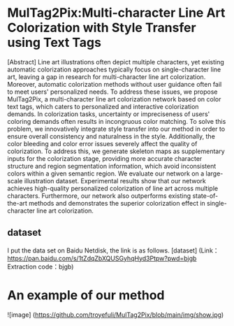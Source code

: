 # MulTag2Pix:Multi-character Line Art Colorization with Style Transfer using Text Tags
[Abstract]  Line art illustrations often depict multiple characters, yet existing automatic colorization approaches typically focus on single-character line art, leaving a gap in research for multi-character line art colorization. Moreover, automatic colorization methods without user guidance often fail to meet users' personalized needs. To address these issues, we propose MulTag2Pix, a multi-character line art colorization network based on color text tags, which caters to personalized and interactive colorization demands. In colorization tasks, uncertainty or impreciseness of users' coloring demands often results in incongruous color matching. To solve this problem, we innovatively integrate style transfer into our method in order to ensure overall consistency and naturalness in the style. Additionally, the color bleeding and color error issues severely affect the quality of colorization. To address this, we generate skeleton maps as supplementary inputs for the colorization stage, providing more accurate character structure and region segmentation information, which avoid inconsistent colors within a given semantic region. We evaluate our network on a large-scale illustration dataset. Experimental results show that our network achieves high-quality personalized colorization of line art across multiple characters. Furthermore, our network also outperforms existing state-of-the-art methods and demonstrates the superior colorization effect in single-character line art colorization.

## dataset
I put the data set on Baidu Netdisk, the link is as follows.
[dataset] (Link：https://pan.baidu.com/s/1tZdqZbXQUSGyhqHyd3Ptpw?pwd=bjgb  Extraction code：bjgb)

# An example of our method
![image] (https://github.com/troyefuli/MulTag2Pix/blob/main/img/show.jpg)
